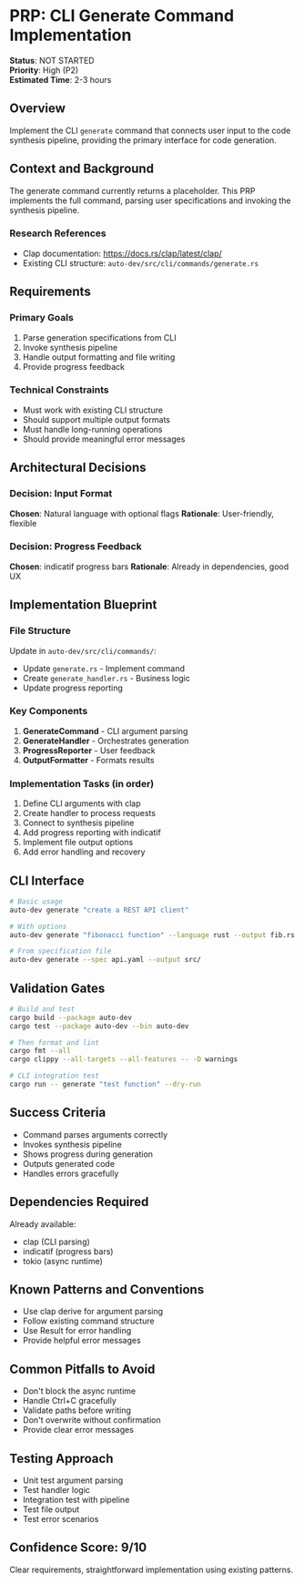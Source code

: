 # PRP: CLI Generate Command Implementation

**Status**: NOT STARTED  
**Priority**: High (P2)  
**Estimated Time**: 2-3 hours

## Overview
Implement the CLI `generate` command that connects user input to the code synthesis pipeline, providing the primary interface for code generation.

## Context and Background
The generate command currently returns a placeholder. This PRP implements the full command, parsing user specifications and invoking the synthesis pipeline.

### Research References
- Clap documentation: https://docs.rs/clap/latest/clap/
- Existing CLI structure: `auto-dev/src/cli/commands/generate.rs`

## Requirements

### Primary Goals
1. Parse generation specifications from CLI
2. Invoke synthesis pipeline
3. Handle output formatting and file writing
4. Provide progress feedback

### Technical Constraints
- Must work with existing CLI structure
- Should support multiple output formats
- Must handle long-running operations
- Should provide meaningful error messages

## Architectural Decisions

### Decision: Input Format
**Chosen**: Natural language with optional flags
**Rationale**: User-friendly, flexible

### Decision: Progress Feedback
**Chosen**: indicatif progress bars
**Rationale**: Already in dependencies, good UX

## Implementation Blueprint

### File Structure
Update in `auto-dev/src/cli/commands/`:
- Update `generate.rs` - Implement command
- Create `generate_handler.rs` - Business logic
- Update progress reporting

### Key Components
1. **GenerateCommand** - CLI argument parsing
2. **GenerateHandler** - Orchestrates generation
3. **ProgressReporter** - User feedback
4. **OutputFormatter** - Formats results

### Implementation Tasks (in order)
1. Define CLI arguments with clap
2. Create handler to process requests
3. Connect to synthesis pipeline
4. Add progress reporting with indicatif
5. Implement file output options
6. Add error handling and recovery

## CLI Interface

```bash
# Basic usage
auto-dev generate "create a REST API client"

# With options
auto-dev generate "fibonacci function" --language rust --output fib.rs

# From specification file  
auto-dev generate --spec api.yaml --output src/
```

## Validation Gates

```bash
# Build and test
cargo build --package auto-dev
cargo test --package auto-dev --bin auto-dev

# Then format and lint
cargo fmt --all
cargo clippy --all-targets --all-features -- -D warnings

# CLI integration test
cargo run -- generate "test function" --dry-run
```

## Success Criteria
- Command parses arguments correctly
- Invokes synthesis pipeline
- Shows progress during generation
- Outputs generated code
- Handles errors gracefully

## Dependencies Required
Already available:
- clap (CLI parsing)
- indicatif (progress bars)
- tokio (async runtime)

## Known Patterns and Conventions
- Use clap derive for argument parsing
- Follow existing command structure
- Use Result for error handling
- Provide helpful error messages

## Common Pitfalls to Avoid
- Don't block the async runtime
- Handle Ctrl+C gracefully
- Validate paths before writing
- Don't overwrite without confirmation
- Provide clear error messages

## Testing Approach
- Unit test argument parsing
- Test handler logic
- Integration test with pipeline
- Test file output
- Test error scenarios

## Confidence Score: 9/10
Clear requirements, straightforward implementation using existing patterns.